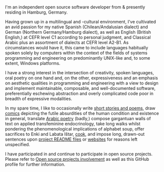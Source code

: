 I'm an independent open source software developer from & presently residing in Hamburg, Germany.

Having grown up in a multilingual and -cultural environment, I've cultivated an avid passion for my native Spanish
(Chilean/Andalusian dialect) and German (Northern Germany/Hamburg dialect), as well as English (British English,) at
CEFR level C1 according to personal judgment, and Classical Arabic plus an assortment of dialects at CEFR level A2-B1. As
circumstances would have it, this came to include languages habitually spoken solely by computers within the context of the
fields of systems programming and engineering on predominantly UNIX-like and, to some extent, Windows platforms.

I have a strong interest in the intersection of creativity, spoken languages, oral poetry on one hand and, on the other,
expressiveness and an emphasis on aesthetic qualities in programming and engineering with a view to design and implement
maintainable, composable, and well-documented software, preferentially eschewing abstraction and overly complicated code
poor in breadth of expressive modalities.

In my spare time, I like to occasionally write [short stories and poems](https://www.luciaillanes.de/EN/stories/), draw [comics](https://www.luciaillanes.de/EN/etc/)
depicting the futile absurdities of the human condition and existence in general, translate [Arabic poetry](https://www.luciaillanes.de/EN/arabic_poems/)
(badly,) compose gargantuan walls of text on applied transfeminine endocrinology, take long walks whilst pondering
the phenomenological implications of alphabet soup, offer sacrifices to Enki and Labata Ištar, [cook](https://www.luciaillanes.de/EN/etc/),
and impose long, drawn-out sentences upon [project README files](https://github.com/lalbornoz/PuTTie/blob/master/PuTTie/README.md)
or [websites](https://www.luciaillanes.de) for reasons left unspecified.

I have participated in and continue to participate in open source projects. Please refer to
[Open source projects involvement](https://www.luciaillanes.de/EN/projects) as well as this GitHub
profile for further information.
